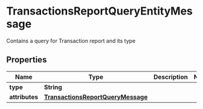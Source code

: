 

# TransactionsReportQueryEntityMessage

Contains a query for Transaction report and its type

## Properties

Name | Type | Description | Notes
------------ | ------------- | ------------- | -------------
**type** | **String** |  | 
**attributes** | [**TransactionsReportQueryMessage**](TransactionsReportQueryMessage.md) |  | 



